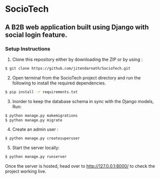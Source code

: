 # SocioTech
## A B2B web application built using Django with social login feature.

### Setup Instructions
1. Clone this repository either by downloading the ZIP or by using :

```bash
$ git clone https://github.com/jitendarnath/SocioTech.git
```
2. Open terminal from the SocioTech project directory and run the following to install the required dependencies.

```bash
$ pip install -r requirements.txt
```
3. Inorder to keep the database schema in sync with the Django models, Run:

```bash
$ python manage.py makemigrations
$ python manage.py migrate
```

4. Create an admin user : 

```bash
$ python manage.py createsuperuser
```

5. Start the server locally:

```bash
$ python manage.py runserver
```

Once the server is hosted, head over to http://127.0.0.1:8000/ to check the project working live.
